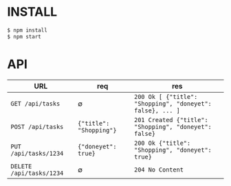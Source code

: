 # INSTALL

```sh
$ npm install
$ npm start
```

# API

| URL | req | res |
|-----|-----|-----|
| `GET /api/tasks` | ∅ | `200 Ok [ {"title": "Shopping", "doneyet": false}, ... ]` |
| `POST /api/tasks` | `{"title": "Shopping"}` | `201 Created {"title": "Shopping", "doneyet": false}` |
| `PUT /api/tasks/1234` | `{"doneyet": true}` | `200 Ok {"title": "Shopping", "doneyet": true}` |
| `DELETE /api/tasks/1234` | ∅ | `204 No Content` |
